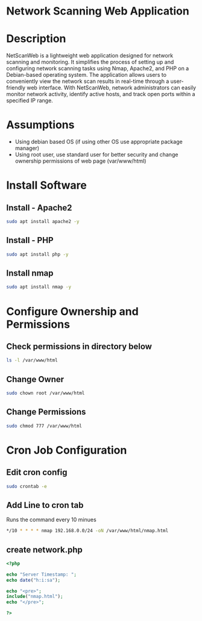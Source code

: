 # Network Scanning Web Application

# Description
NetScanWeb is a lightweight web application designed for network scanning and monitoring. It simplifies the process of setting up and configuring network scanning tasks using Nmap, Apache2, and PHP on a Debian-based operating system. The application allows users to conveniently view the network scan results in real-time through a user-friendly web interface. With NetScanWeb, network administrators can easily monitor network activity, identify active hosts, and track open ports within a specified IP range.

# Assumptions

- Using debian based OS (if using other OS use appropriate package manager)
- Using root user, use standard user for better security and change ownership permissions of web page (var/www/html)

# Install Software

## Install - Apache2

```bash
sudo apt install apache2 -y
```

## Install - PHP

```bash
sudo apt install php -y
```

## Install nmap

```bash
sudo apt install nmap -y
```

# Configure Ownership and Permissions

## Check permissions in directory below

```bash
ls -l /var/www/html
```

## Change Owner

```bash
sudo chown root /var/www/html
```

## Change Permissions

```bash
sudo chmod 777 /var/www/html
```

# Cron Job Configuration

## Edit cron config

```bash
sudo crontab -e
```

## Add Line to cron tab

Runs the command every 10 minues

```bash
*/10 * * * * nmap 192.168.0.0/24 -oN /var/www/html/nmap.html
```

## create network.php

```php
<?php

echo "Server Timestamp: ";
echo date("h:i:sa");

echo "<pre>";
include("nmap.html");
echo "</pre>";

?>
```